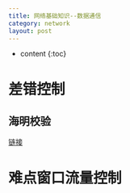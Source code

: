 ```yaml
---
title: 网络基础知识--数据通信
category: network
layout: post
---
```

* content
{:toc}

# 差错控制

## 海明校验
[链接](https://blog.51cto.com/winda/1068000)

# 难点窗口流量控制
